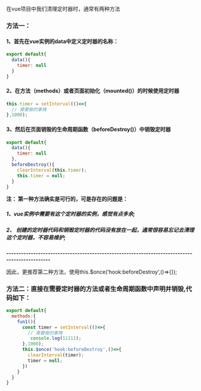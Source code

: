 在vue项目中我们清理定时器时，通常有两种方法

### 方法一：
#### 1、首先在vue实例的data中定义定时器的名称：
```javascript
export default{
  data(){
    timer: null  
  }
}
```
#### 2、在方法（methods）或者页面初始化（mounted()）的时候使用定时器
```javascript
this.timer = setInterval(()=>{
  // 需要做的事情
},1000);
```
#### 3、然后在页面销毁的生命周期函数（beforeDestroy()）中销毁定时器
```javascript
export default{
  data(){
    timer: null  
  },
  beforeDestroy(){
    clearInterval(this.timer);
    this.timer = null;
  }
}
```
**注： 第一种方法确实是可行的，可是存在的问题是：**  
##### 1、vue实例中需要有这个定时器的实例，感觉有点多余;
##### 2、 创建的定时器代码和销毁定时器的代码没有放在一起，通常很容易忘记去清理这个定时器，不容易维护;

**----------------------------------------------------------------------------------------------**

因此，更推荐第二种方法，使用this.$once(‘hook:beforeDestroy’,()=>{});

### 方法二：直接在需要定时器的方法或者生命周期函数中声明并销毁,代码如下：
```javascript
export default{
  methods:{
    fun1(){
      const timer = setInterval(()=>{
      	// 需要做的事情
         console.log(11111);
      },1000);
      this.$once('hook:beforeDestroy',()=>{
        clearInterval(timer);
        timer = null;
      })
    }
  }
}
```
